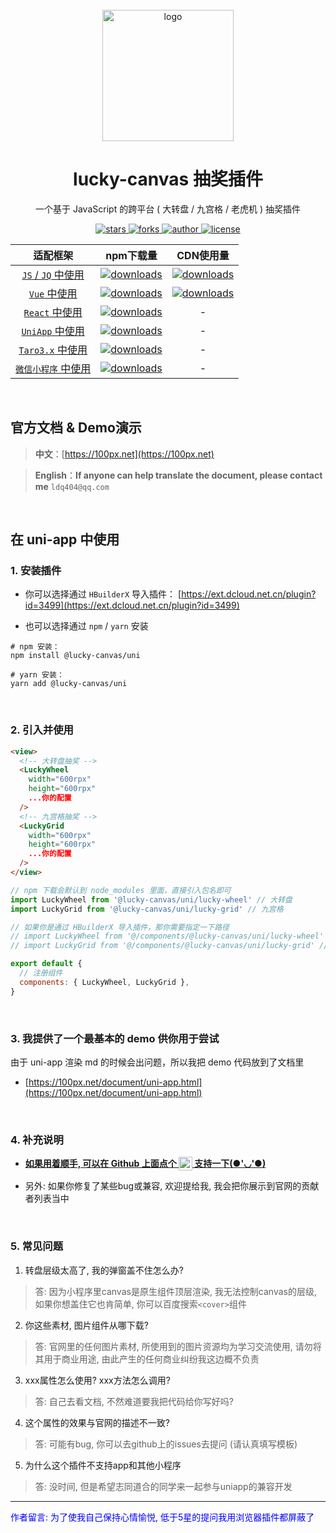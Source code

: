 <br />

<div align="center">
  <img src="https://cdn.jsdelivr.net/gh/buuing/cdn/imgs/lucky-canvas.jpg" width="210" alt="logo" />
  <h1>lucky-canvas 抽奖插件</h1>
  <p>一个基于 JavaScript 的跨平台 ( 大转盘 / 九宫格 / 老虎机 ) 抽奖插件</p>
  <p>
    <a href="https://github.com/buuing/lucky-canvas/stargazers" target="_black">
      <img src="https://img.shields.io/github/stars/buuing/lucky-canvas?color=%23ffba15&logo=github&style=flat-square" alt="stars" />
    </a>
    <a href="https://github.com/buuing/lucky-canvas/network/members" target="_black">
      <img src="https://img.shields.io/github/forks/buuing/lucky-canvas?color=%23ffba15&logo=github&style=flat-square" alt="forks" />
    </a>
    <a href="https://github.com/buuing" target="_black">
      <img src="https://img.shields.io/badge/Author-%20buuing%20-7289da.svg?&logo=github&style=flat-square" alt="author" />
    </a>
    <a href="https://github.com/buuing/lucky-canvas/blob/master/LICENSE" target="_black">
      <img src="https://img.shields.io/github/license/buuing/lucky-canvas?color=%232dce89&logo=github&style=flat-square" alt="license" />
    </a>
  </p>
</div>


|适配框架|npm下载量|CDN使用量|
| :-: | :-: | :-: |
|[`JS` / `JQ` 中使用](https://100px.net/usage/js.html)|<a href="https://www.npmjs.com/package/lucky-canvas" target="_black"><img src="https://img.shields.io/npm/dm/lucky-canvas?color=%23ffba15&logo=npm&style=flat-square" alt="downloads" /></a>|<a href="https://www.jsdelivr.com/package/npm/lucky-canvas" target="_black"><img src="https://data.jsdelivr.com/v1/package/npm/lucky-canvas/badge" alt="downloads" /></a>|
|[`Vue` 中使用](https://100px.net/usage/vue.html)|<a href="https://www.npmjs.com/package/@lucky-canvas/vue" target="_black"><img src="https://img.shields.io/npm/dm/@lucky-canvas/vue?color=%23ffba15&logo=npm&style=flat-square" alt="downloads" /></a>|<a href="https://www.jsdelivr.com/package/npm/@lucky-canvas/vue" target="_black"><img src="https://data.jsdelivr.com/v1/package/npm/@lucky-canvas/vue/badge" alt="downloads" /></a>|
|[`React` 中使用](https://100px.net/usage/react.html)|<a href="https://www.npmjs.com/package/@lucky-canvas/react" target="_black"><img src="https://img.shields.io/npm/dm/@lucky-canvas/react?color=%23ffba15&logo=npm&style=flat-square" alt="downloads" /></a>|-|
|[`UniApp` 中使用](https://100px.net/usage/uni.html)|<a href="https://www.npmjs.com/package/@lucky-canvas/uni" target="_black"><img src="https://img.shields.io/npm/dm/@lucky-canvas/uni?color=%23ffba15&logo=npm&style=flat-square" alt="downloads" /></a>|-|
|[`Taro3.x` 中使用](https://100px.net/usage/taro.html)|<a href="https://www.npmjs.com/package/@lucky-canvas/taro" target="_black"><img src="https://img.shields.io/npm/dm/@lucky-canvas/taro?color=%23ffba15&logo=npm&style=flat-square" alt="downloads" /></a>|-|
|[`微信小程序` 中使用](https://100px.net/usage/wx.html)|<a href="https://www.npmjs.com/package/@lucky-canvas/mini" target="_black"><img src="https://img.shields.io/npm/dm/@lucky-canvas/mini?color=%23ffba15&logo=npm&style=flat-square" alt="downloads" /></a>|-|

<br />

## 官方文档 & Demo演示

> **中文**：[https://100px.net](https://100px.net)

> **English**：**If anyone can help translate the document, please contact me** `ldq404@qq.com`
  
<br />

## 在 uni-app 中使用

### 1. 安装插件

- 你可以选择通过 `HBuilderX` 导入插件： [https://ext.dcloud.net.cn/plugin?id=3499](https://ext.dcloud.net.cn/plugin?id=3499)

- 也可以选择通过 `npm` / `yarn` 安装

```shell
# npm 安装：
npm install @lucky-canvas/uni

# yarn 安装：
yarn add @lucky-canvas/uni
```

<br />

### 2. 引入并使用

```html
<view>
  <!-- 大转盘抽奖 -->
  <LuckyWheel
    width="600rpx"
    height="600rpx"
    ...你的配置
  />
  <!-- 九宫格抽奖 -->
  <LuckyGrid
    width="600rpx"
    height="600rpx"
    ...你的配置
  />
</view>
```

```js
// npm 下载会默认到 node_modules 里面，直接引入包名即可
import LuckyWheel from '@lucky-canvas/uni/lucky-wheel' // 大转盘
import LuckyGrid from '@lucky-canvas/uni/lucky-grid' // 九宫格

// 如果你是通过 HBuilderX 导入插件，那你需要指定一下路径
// import LuckyWheel from '@/components/@lucky-canvas/uni/lucky-wheel' // 大转盘
// import LuckyGrid from '@/components/@lucky-canvas/uni/lucky-grid' // 九宫格

export default {
  // 注册组件
  components: { LuckyWheel, LuckyGrid },
}
```

<br />

### 3. 我提供了一个最基本的 demo 供你用于尝试

由于 uni-app 渲染 md 的时候会出问题，所以我把 demo 代码放到了文档里

- [https://100px.net/document/uni-app.html](https://100px.net/document/uni-app.html)

<br />

### **4. 补充说明**

- [**如果用着顺手, 可以在 Github 上面点个 <img height="22" align="top" src="https://img.shields.io/github/stars/buuing/lucky-canvas" /> 支持一下(●'◡'●)**](https://github.com/buuing/lucky-canvas)

- 另外: 如果你修复了某些bug或兼容, 欢迎提给我, 我会把你展示到官网的贡献者列表当中


<br />

### 5. 常见问题

1. 转盘层级太高了, 我的弹窗盖不住怎么办?

> 答: 因为小程序里canvas是原生组件顶层渲染, 我无法控制canvas的层级, 如果你想盖住它也肯简单, 你可以百度搜索`<cover>`组件

2. 你这些素材, 图片组件从哪下载?

> 答: 官网里的任何图片素材, 所使用到的图片资源均为学习交流使用, 请勿将其用于商业用途, 由此产生的任何商业纠纷我这边概不负责

3. xxx属性怎么使用? xxx方法怎么调用?

> 答: 自己去看文档, 不然难道要我把代码给你写好吗?

4. 这个属性的效果与官网的描述不一致?

> 答: 可能有bug, 你可以去github上的issues去提问 (请认真填写模板)

5. 为什么这个插件不支持app和其他小程序

> 答: 没时间, 但是希望志同道合的同学来一起参与uniapp的兼容开发

---

<font color="blue">作者留言: 为了使我自己保持心情愉悦, 低于5星的提问我用浏览器插件都屏蔽了</font>
